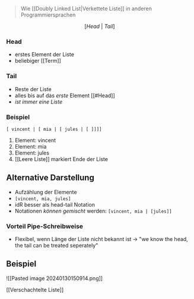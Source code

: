> Wie [[Doubly Linked List|Verkettete Liste]] in anderen Programmiersprachen

$$[Head\ | \ Tail]$$
### Head
- erstes Element der Liste
- beliebiger [[Term]]
### Tail
- Reste der Liste
- alles bis auf das _erste_ Element [[#Head]]
- _ist immer eine Liste_


### Beispiel
```
[ vincent | [ mia | [ jules | [ ]]]]
```
1. Element: vincent
2. Element: mia
3. Element: jules
4. [[Leere Liste]] markiert Ende der Liste


## Alternative Darstellung
- Aufzählung der Elemente
- `[vincent, mia, jules]`
- idR besser als head-tail Notation
- Notationen _können gemischt_ werden: `[vincent, mia | [jules]]`

### Vorteil Pipe-Schreibweise
- Flexibel, wenn Länge der Liste nicht bekannt ist -> "we know the head, the tail can be treated seperately"

## Beispiel
![[Pasted image 20240130150914.png]]

[[Verschachtelte Liste]]
